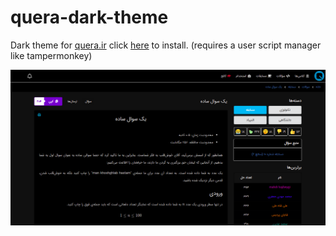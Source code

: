 # quera-dark-theme
Dark theme for [quera.ir](https://quera.ir) click [here](https://github.com/aerfanr/quera-dark-theme/raw/main/quera-dark.user.js) to install. (requires a user script manager like tampermonkey)

![previe image](https://github.com/aerfanr/quera-dark-theme/raw/main/preview.png)
